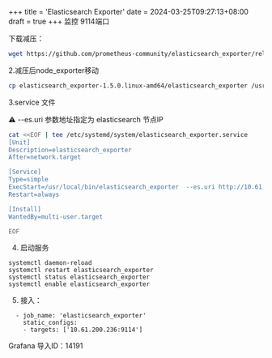 +++
title = 'Elasticsearch Exporter'
date = 2024-03-25T09:27:13+08:00
draft = true
+++
 监控 9114端口

下载减压：

```sh
wget https://github.com/prometheus-community/elasticsearch_exporter/releases/download/v1.5.0/elasticsearch_exporter-1.5.0.linux-amd64.tar.gz
```

2.减压后node_exporter移动

```sh
cp elasticsearch_exporter-1.5.0.linux-amd64/elasticsearch_exporter /usr/local/bin/
```

3.service 文件

⚠️ --es.uri 参数地址指定为 elasticsearch 节点IP

```sh
cat <<EOF | tee /etc/systemd/system/elasticsearch_exporter.service
[Unit]
Description=elasticsearch_exporter
After=network.target

[Service]
Type=simple
ExecStart=/usr/local/bin/elasticsearch_exporter  --es.uri http://10.61.200.236:9200 --web.listen-address 0.0.0.0:9114
Restart=always

[Install]
WantedBy=multi-user.target

EOF
```

4. 启动服务

```shell
systemctl daemon-reload
systemctl restart elasticsearch_exporter
systemctl status elasticsearch_exporter
systemctl enable elasticsearch_exporter
```

5. 接入：

```shell
  - job_name: 'elasticsearch_exporter'
    static_configs:
    - targets: ['10.61.200.236:9114']
```



Grafana 导入ID：14191